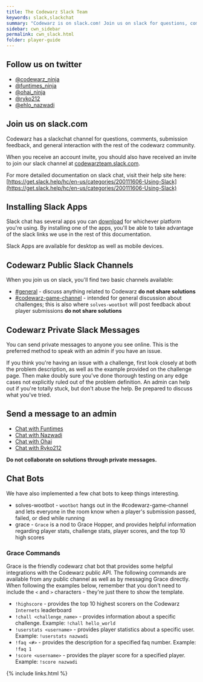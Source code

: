 ```yaml
---
title: The Codewarz Slack Team
keywords: slack,slackchat
summary: "Codewarz is on slack.com! Join us on slack for questions, comments, or good company."
sidebar: cwn_sidebar
permalink: cwn_slack.html
folder: player-guide
---
```


## Follow us on twitter
* [@codewarz_ninja](https://twitter.com/codewarz_ninja)
* [@funtimes_ninja](https://twitter.com/funtimes_ninja)
* [@ohai_ninja](https://twitter.com/ohai_ninja)
* [@ryko212](https://twitter.com/ryko212)
* [@ehlo_nazwadi](https://twitter.com/ehlo_nazwadi)

## Join us on slack.com

Codewarz has a slackchat channel for questions, comments, submission feedback,
and general interaction with the rest of the codewarz community.

When you receive an account invite, you should also have received an invite to
join our slack channel at [codewarzteam.slack.com](https://codewarzteam.slack.com).

For more detailed documentation on slack chat, visit their help site here:[https://get.slack.help/hc/en-us/categories/200111606-Using-Slack](https://get.slack.help/hc/en-us/categories/200111606-Using-Slack) 

## Installing Slack Apps

Slack chat has several apps you can [download](https://slack.com/downloads/) for whichever platform you're using.  By installing one of the apps, you'll be able to take advantage of the slack links we use in the rest of this documentation.

Slack Apps are available for desktop as well as mobile devices.

## Codewarz Public Slack Channels

When you join us on slack, you'll find two basic channels available:

* [#general](slack://channel?team=T0HJEJNAH&id=C0HJEJNBF) - discuss anything related to Codewarz **do not share solutions**
* [#codewarz-game-channel](slack://channel?team=T0HJEJNAH&id=C0HJFMKU3) - intended for general discussion about challenges; this is also where `solves-wootbot` will post feedback about player submissions **do not share solutions**

## Codewarz Private Slack Messages

You can send private messages to anyone you see online.  This is the preferred
method to speak with an admin if you have an issue.

If you think you're having an issue with a challenge, first look closely at both
the problem description, as well as the example provided on the challenge page.
Then make doubly sure you've done thorough testing on any edge cases not explicitly
ruled out of the problem definition.  An admin can help out if you're totally stuck,
but don't abuse the help.  Be prepared to discuss what you've tried.

## Send a message to an admin
* [Chat with Funtimes](slack://user?team=T0HJEJNAH&id=U0HJJ9ZSB)
* [Chat with Nazwadi](slack://user?team=T0HJEJNAH&id=U0JM4TJC8)
* [Chat with Ohai](slack://user?team=T0HJEJNAH&id=U0HJEMKTP)
* [Chat with Ryko212](slack://user?team=T0HJEJNAH&id=U0HJE697E)

**Do not collaborate on solutions through private messages.**

## Chat Bots

We have also implemented a few chat bots to keep things interesting.

* solves-wootbot - `wootbot` hangs out in the #codewarz-game-channel and lets
  everyone in the room know when a player's submission passed, failed, or died while running
* grace - `Grace` is a nod to Grace Hopper, and provides helpful information regarding
  player stats, challenge stats, player scores, and the top 10 high scores

### Grace Commands

Grace is the friendly codewarz chat bot that provides some helpful integrations with the Codewarz public API.  The following commands are available from any public channel as well as by messaging Grace directly.  When following the examples below, remember that you don't need to include the `<` and `>` characters - they're just there to show the template.

* `!highscore` - provides the top 10 highest scorers on the Codewarz `Internets` leaderboard
* `!chall <challenge_name>` - provides information about a specific challenge.  Example: `!chall hello_world`
* `!userstats <username>` - provides player statistics about a specific user.  Example: `!userstats nazwadi`
* `!faq <#>` - provides the description for a specified faq number. Example: `!faq 1`
* `!score <username>` - provides the player score for a specified player.  Example: `!score nazwadi`

{% include links.html %}
